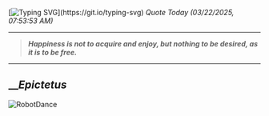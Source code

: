 [![Typing SVG](https://readme-typing-svg.herokuapp.com?font=Press+Start+2P&color=C2F784&size=35&width=900&height=100&lines=Hello+World%2C+I'm+Hung+!)](https://git.io/typing-svg) 
_Quote Today (03/22/2025, 07:53:53 AM)_
___
>**_Happiness is not to acquire and enjoy, but nothing to be desired, as it is to be free._**
___

## __**_Epictetus_**

![RobotDance](src/assets/images/robot-dancing-dribble.gif?style=center)
